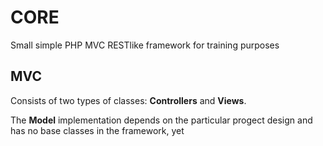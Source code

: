 # CORE
Small simple PHP MVC RESTlike framework for training purposes

## MVC
Consists of two types of classes:
**Controllers** and **Views**.

The **Model** implementation depends on the particular progect design and has no base classes in the framework, yet



